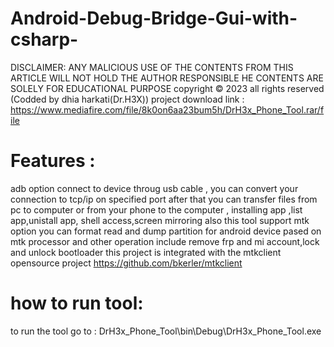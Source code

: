 # Android-Debug-Bridge-Gui-with-csharp-
DISCLAIMER: ANY MALICIOUS USE OF THE CONTENTS FROM THIS ARTICLE WILL NOT HOLD THE AUTHOR RESPONSIBLE HE CONTENTS ARE SOLELY FOR EDUCATIONAL PURPOSE copyright © 2023 all rights reserved (Codded by dhia harkati(Dr.H3X))
project download link : https://www.mediafire.com/file/8k0on6aa23bum5h/DrH3x_Phone_Tool.rar/file
# Features : 
adb option connect to device throug usb cable , you can convert your connection to tcp/ip on specified port after that you can transfer files from pc to computer or from your phone to the computer , installing app ,list app,unistall app, shell access,screen mirroring
also this tool support mtk option you can format read and dump partition for android device pased on mtk processor and other operation include remove frp and mi account,lock and unlock bootloader 
this project is integrated with the mtkclient opensource project 
https://github.com/bkerler/mtkclient
# how to run tool:
to run the tool go to : DrH3x_Phone_Tool\bin\Debug\DrH3x_Phone_Tool.exe
